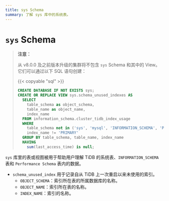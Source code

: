 ```yaml
---
title: sys Schema
summary: 了解 sys 库中的系统表。
---
```


# `sys` Schema

> **注意：**
>
> 从 v8.0.0 及之前版本升级的集群将不包含 `sys` Schema 和其中的 View。它们可以通过以下 SQL 语句创建：
>
> {{< copyable "sql" >}}
>
> ```sql
> CREATE DATABASE IF NOT EXISTS sys;
> CREATE OR REPLACE VIEW sys.schema_unused_indexes AS
>   SELECT
>     table_schema as object_schema,
>     table_name as object_name,
>     index_name
>   FROM information_schema.cluster_tidb_index_usage
>   WHERE
>     table_schema not in ('sys', 'mysql', 'INFORMATION_SCHEMA', 'PERFORMANCE_SCHEMA') and
>     index_name != 'PRIMARY'
>   GROUP BY table_schema, table_name, index_name
>   HAVING
>     sum(last_access_time) is null;
> ```

`sys` 库里的表或视图被用于帮助用户理解 TiDB 的系统表、`INFORMATION_SCHEMA` 表和 `Performance Schema` 表内的数据。

- `schema_unused_index` 用于记录自从 TiDB 上一次重启以来未使用的索引。
    - `OBJECT_SCHEMA`：索引所在表的所属数据库的名称。
    - `OBJECT_NAME`：索引所在表的名称。
    - `INDEX_NAME`：索引的名称。